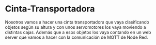 # Cinta-Transportadora
Nosotros vamos  a hacer una cinta transportadora que vaya clasificando objetos según su altura y con unos servomotores los vaya moviendo a distintas cajas. Además que a esos objetos los vaya contando en un web server que vamos a hacer con la comunicación de MQTT de Node Red.
